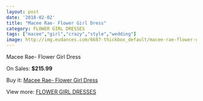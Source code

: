 ```yaml
---
layout: post
date: '2018-02-02'
title: "Macee Rae- Flower Girl Dress"
category: FLOWER GIRL DRESSES
tags: ["macee","girl","crazy","style","wedding"]
image: http://img.eudances.com/6687-thickbox_default/macee-rae-flower-girl-dress.jpg
---
```

Macee Rae- Flower Girl Dress

On Sales: **$215.99**
<a href="https://www.eudances.com/en/flower-girl-dresses/2470-macee-rae-flower-girl-dress.html"><amp-img layout="responsive" width="600" height="600" src="//img.eudances.com/6687-thickbox_default/macee-rae-flower-girl-dress.jpg" alt="Macee Rae- Flower Girl Dress 0" /></a>
<a href="https://www.eudances.com/en/flower-girl-dresses/2470-macee-rae-flower-girl-dress.html"><amp-img layout="responsive" width="600" height="600" src="//img.eudances.com/6692-thickbox_default/macee-rae-flower-girl-dress.jpg" alt="Macee Rae- Flower Girl Dress 1" /></a>
<a href="https://www.eudances.com/en/flower-girl-dresses/2470-macee-rae-flower-girl-dress.html"><amp-img layout="responsive" width="600" height="600" src="//img.eudances.com/6691-thickbox_default/macee-rae-flower-girl-dress.jpg" alt="Macee Rae- Flower Girl Dress 2" /></a>
<a href="https://www.eudances.com/en/flower-girl-dresses/2470-macee-rae-flower-girl-dress.html"><amp-img layout="responsive" width="600" height="600" src="//img.eudances.com/6690-thickbox_default/macee-rae-flower-girl-dress.jpg" alt="Macee Rae- Flower Girl Dress 3" /></a>
<a href="https://www.eudances.com/en/flower-girl-dresses/2470-macee-rae-flower-girl-dress.html"><amp-img layout="responsive" width="600" height="600" src="//img.eudances.com/6689-thickbox_default/macee-rae-flower-girl-dress.jpg" alt="Macee Rae- Flower Girl Dress 4" /></a>
<a href="https://www.eudances.com/en/flower-girl-dresses/2470-macee-rae-flower-girl-dress.html"><amp-img layout="responsive" width="600" height="600" src="//img.eudances.com/6688-thickbox_default/macee-rae-flower-girl-dress.jpg" alt="Macee Rae- Flower Girl Dress 5" /></a>

Buy it: [Macee Rae- Flower Girl Dress](https://www.eudances.com/en/flower-girl-dresses/2470-macee-rae-flower-girl-dress.html "Macee Rae- Flower Girl Dress")

View more: [FLOWER GIRL DRESSES](https://www.eudances.com/en/30-flower-girl-dresses "FLOWER GIRL DRESSES")
